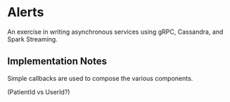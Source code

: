# Alerts

An exercise in writing asynchronous services using gRPC, Cassandra, and Spark Streaming.

## Implementation Notes

Simple callbacks are used to compose the various components. 

(PatientId vs UserId?)
